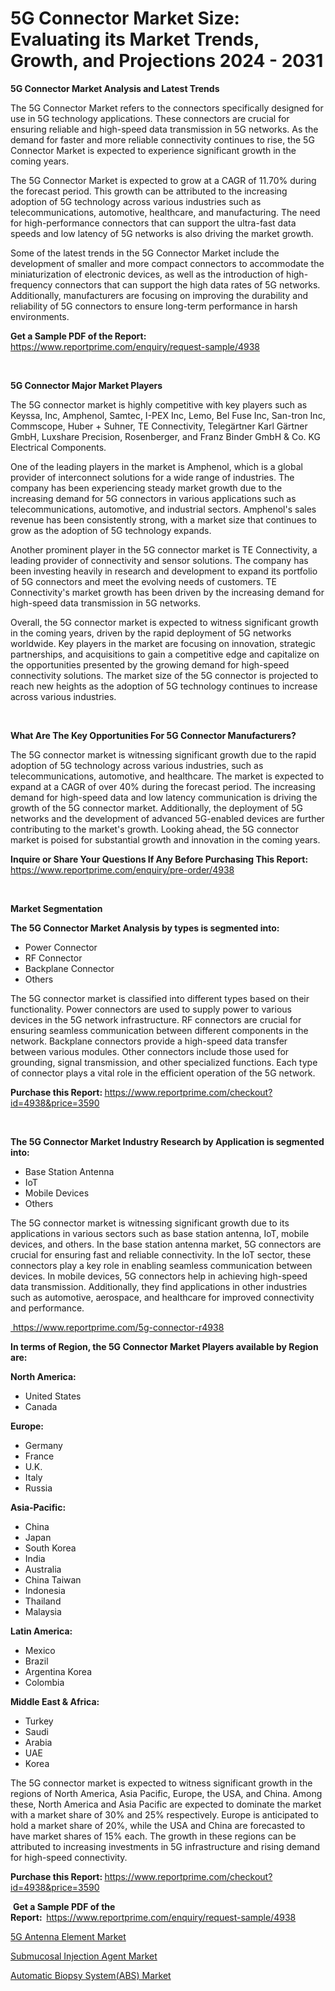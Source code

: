 <p><h1>5G Connector Market Size: Evaluating its Market Trends, Growth, and Projections 2024 - 2031</h1></p><p><strong>5G Connector Market Analysis and Latest Trends</strong></p>
<p><p>The 5G Connector Market refers to the connectors specifically designed for use in 5G technology applications. These connectors are crucial for ensuring reliable and high-speed data transmission in 5G networks. As the demand for faster and more reliable connectivity continues to rise, the 5G Connector Market is expected to experience significant growth in the coming years.</p><p>The 5G Connector Market is expected to grow at a CAGR of 11.70% during the forecast period. This growth can be attributed to the increasing adoption of 5G technology across various industries such as telecommunications, automotive, healthcare, and manufacturing. The need for high-performance connectors that can support the ultra-fast data speeds and low latency of 5G networks is also driving the market growth.</p><p>Some of the latest trends in the 5G Connector Market include the development of smaller and more compact connectors to accommodate the miniaturization of electronic devices, as well as the introduction of high-frequency connectors that can support the high data rates of 5G networks. Additionally, manufacturers are focusing on improving the durability and reliability of 5G connectors to ensure long-term performance in harsh environments.</p></p>
<p><strong>Get a Sample PDF of the Report:&nbsp;</strong> <a href="https://www.reportprime.com/enquiry/request-sample/4938">https://www.reportprime.com/enquiry/request-sample/4938</a></p>
<p>&nbsp;</p>
<p><strong>5G Connector Major Market Players</strong></p>
<p><p>The 5G connector market is highly competitive with key players such as Keyssa, Inc, Amphenol, Samtec, I-PEX Inc, Lemo, Bel Fuse Inc, San-tron Inc, Commscope, Huber + Suhner, TE Connectivity, Telegärtner Karl Gärtner GmbH, Luxshare Precision, Rosenberger, and Franz Binder GmbH & Co. KG Electrical Components.</p><p>One of the leading players in the market is Amphenol, which is a global provider of interconnect solutions for a wide range of industries. The company has been experiencing steady market growth due to the increasing demand for 5G connectors in various applications such as telecommunications, automotive, and industrial sectors. Amphenol's sales revenue has been consistently strong, with a market size that continues to grow as the adoption of 5G technology expands.</p><p>Another prominent player in the 5G connector market is TE Connectivity, a leading provider of connectivity and sensor solutions. The company has been investing heavily in research and development to expand its portfolio of 5G connectors and meet the evolving needs of customers. TE Connectivity's market growth has been driven by the increasing demand for high-speed data transmission in 5G networks.</p><p>Overall, the 5G connector market is expected to witness significant growth in the coming years, driven by the rapid deployment of 5G networks worldwide. Key players in the market are focusing on innovation, strategic partnerships, and acquisitions to gain a competitive edge and capitalize on the opportunities presented by the growing demand for high-speed connectivity solutions. The market size of the 5G connector is projected to reach new heights as the adoption of 5G technology continues to increase across various industries.</p></p>
<p>&nbsp;</p>
<p><strong>What Are The Key Opportunities For 5G Connector Manufacturers?</strong></p>
<p><p>The 5G connector market is witnessing significant growth due to the rapid adoption of 5G technology across various industries, such as telecommunications, automotive, and healthcare. The market is expected to expand at a CAGR of over 40% during the forecast period. The increasing demand for high-speed data and low latency communication is driving the growth of the 5G connector market. Additionally, the deployment of 5G networks and the development of advanced 5G-enabled devices are further contributing to the market's growth. Looking ahead, the 5G connector market is poised for substantial growth and innovation in the coming years.</p></p>
<p><strong>Inquire or Share Your Questions If Any Before Purchasing This Report:</strong> <a href="https://www.reportprime.com/enquiry/pre-order/4938">https://www.reportprime.com/enquiry/pre-order/4938</a></p>
<p>&nbsp;</p>
<p><strong>Market Segmentation</strong></p>
<p><strong>The 5G Connector Market Analysis by types is segmented into:</strong></p>
<p><ul><li>Power Connector</li><li>RF Connector</li><li>Backplane Connector</li><li>Others</li></ul></p>
<p><p>The 5G connector market is classified into different types based on their functionality. Power connectors are used to supply power to various devices in the 5G network infrastructure. RF connectors are crucial for ensuring seamless communication between different components in the network. Backplane connectors provide a high-speed data transfer between various modules. Other connectors include those used for grounding, signal transmission, and other specialized functions. Each type of connector plays a vital role in the efficient operation of the 5G network.</p></p>
<p><strong>Purchase this Report:&nbsp;</strong><a href="https://www.reportprime.com/checkout?id=4938&price=3590">https://www.reportprime.com/checkout?id=4938&price=3590</a></p>
<p>&nbsp;</p>
<p><strong>The 5G Connector Market Industry Research by Application is segmented into:</strong></p>
<p><ul><li>Base Station Antenna</li><li>IoT</li><li>Mobile Devices</li><li>Others</li></ul></p>
<p><p>The 5G connector market is witnessing significant growth due to its applications in various sectors such as base station antenna, IoT, mobile devices, and others. In the base station antenna market, 5G connectors are crucial for ensuring fast and reliable connectivity. In the IoT sector, these connectors play a key role in enabling seamless communication between devices. In mobile devices, 5G connectors help in achieving high-speed data transmission. Additionally, they find applications in other industries such as automotive, aerospace, and healthcare for improved connectivity and performance.</p></p>
<p><a href="https://www.reportprime.com/5g-connector-r4938">&nbsp;https://www.reportprime.com/5g-connector-r4938</a></p>
<p><strong>In terms of Region, the 5G Connector Market Players available by Region are:</strong></p>
<p>
    <p> <strong> North America: </strong>
        <ul>
            <li>United States</li>
            <li>Canada</li>
        </ul>
        </p> 
    <p> <strong> Europe: </strong>
        <ul>
            <li>Germany</li>
            <li>France</li>
            <li>U.K.</li>
            <li>Italy</li>
            <li>Russia</li>
        </ul>
        </p> 
    <p> <strong> Asia-Pacific: </strong>
        <ul>
            <li>China</li>
            <li>Japan</li>
            <li>South Korea</li>
            <li>India</li>
            <li>Australia</li>
            <li>China Taiwan</li>
            <li>Indonesia</li>
            <li>Thailand</li>
            <li>Malaysia</li>
        </ul>
        </p> 
    <p> <strong> Latin America: </strong>
        <ul>
            <li>Mexico</li>
            <li>Brazil</li>
            <li>Argentina Korea</li>
            <li>Colombia</li>
        </ul>
        </p> 
    <p> <strong> Middle East & Africa: </strong>
        <ul>
            <li>Turkey</li>
            <li>Saudi</li>
            <li>Arabia</li>
            <li>UAE</li>
            <li>Korea</li>
        </ul>
    </p>
    </p>
<p><p>The 5G connector market is expected to witness significant growth in the regions of North America, Asia Pacific, Europe, the USA, and China. Among these, North America and Asia Pacific are expected to dominate the market with a market share of 30% and 25% respectively. Europe is anticipated to hold a market share of 20%, while the USA and China are forecasted to have market shares of 15% each. The growth in these regions can be attributed to increasing investments in 5G infrastructure and rising demand for high-speed connectivity.</p></p>
<p><strong>Purchase this Report: </strong><a href="https://www.reportprime.com/checkout?id=4938&price=3590">https://www.reportprime.com/checkout?id=4938&price=3590</a></p>
<p>&nbsp;<strong>Get a Sample PDF of the Report:&nbsp;&nbsp;</strong><a href="https://www.reportprime.com/enquiry/request-sample/4938">https://www.reportprime.com/enquiry/request-sample/4938</a></p>
<p><strong></strong></p>
<p><p><a href="https://github.com/Krdamani25/Market-Research-Report-List-1/blob/main/5g-antenna-element-market.md">5G Antenna Element Market</a></p><p><a href="https://issuu.com/reportprime-2/docs/submucosal-injection-agent-market-size-2030.pptx">Submucosal Injection Agent Market</a></p><p><a href="https://issuu.com/reportprime-2/docs/automatic-biopsy-systemabs-market-size-2030.pptx">Automatic Biopsy System(ABS) Market</a></p></p>